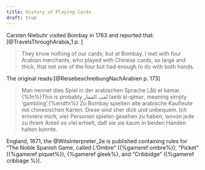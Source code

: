 ```yaml
---
title: History of Playing Cards
draft: true
---
```


Carsten Niebuhr visited Bombay in 1763 and reported that:[@TravelsThroughArabia_1 p. ] 

> They know nothing of our cards; but at Bombay, I met with four Arabian merchants, who played with Chinese cards, so large and thick, that not one of the four but had enough to do with both hands.

The original reads:[@ReisebeschreibungNachArabien p. 173]

> Man nennet dies Spiel in der arabischen Sprache Laͤb el kamar.{%fn%}This is probably <span lang="ar">لعب القمار</span> <span lang="ar-Latn">laeib al-qimar</span>, meaning simply ‘gambling’.{%endfn%} Zu Bombay spielten alte arabische Kaufleute mit chinesischen Karten. Diese sind sher dick und unbequem. Ich erinnere mich, vier Personen spielen gesehen zu haben, wovon jede zu ihrem Anteil so viel erhielt, daß sie sie kaum in beiden Händen halten konnte.


England, 1671, the @WitsInterpreter_2e is published containing rules for “The Noble Spanish Game, called L’Ombre” ({%gameref ombre%}), “Picket” ({%gameref piquet%}), {%gameref gleek%}, and “Cribbidge” ({%gameref cribbage %}).
